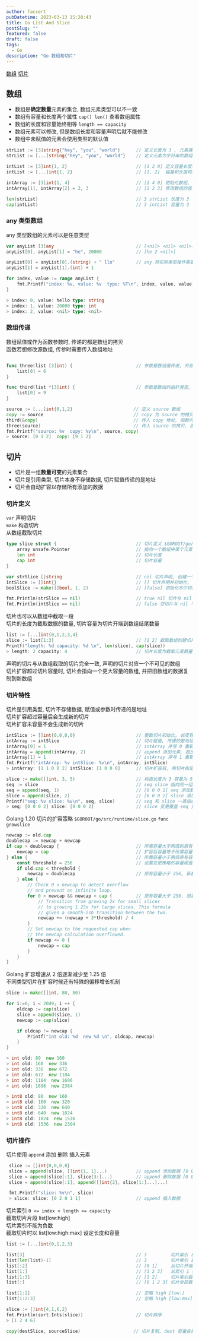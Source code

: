 ```yaml
---
author: facsert
pubDatetime: 2023-03-13 15:28:43
title: Go List And Slice
postSlug: ""
featured: false
draft: false
tags:
  - Go
description: "Go 数组和切片"
---
```


<!--
 * @Author       : facsert
 * @Date         : 2023-03-13 15:28:43
 * @LastEditTime : 2023-07-31 18:04:29
 * @Description  : edit description
-->

[数组](#数组)
[切片](#切片)

## 数组

- 数组是**确定数量**元素的集合, 数组元素类型可以不一致
- 数组有容量和长度两个属性 `cap() len()` 查看数组属性
- 数组的长度和容量始终相等 `length == capacity`
- 数组元素可以修改, 但是数组长度和容量声明后就不能修改
- 数组中未赋值的元素会使用类型的默认值

```go
strList := [3]string{"hey", "you", "world"}      // 定义长度为 3 , 元素类型为字符串的数组
strList := [...]string{"hey", "you", "world"}    // 定义元素为字符串的数组, 根据值推断长度和容量

intList := [3]int{1, 2}                          // [1 2 0] 定义容量长度均为 3, 类型为 int 的数组
intList := [...]int{1, 2}                        // [1, 2]  容量和长度均为 2 的 int 数组

intArray := [3]int{1, 4}                         // [1 4 0] 初始化数组, 未定义的值取 0
intArray[1], intArray[2] = 2, 3                  // [1 2 3] 修改数组的值

len(strList)                                     // 3 strList 长度为 3
cap(intList)                                     // 3 intList 容量为 3
```

### any 类型数组

any 类型数组的元素可以是任意类型

```go
var anyList [3]any                               // [<nil> <nil> <nil>] any 类型初始值是 nil
anyList[0], anyList[1] = "he", 20000             // [he 2 <nil>]

anyList[0] = anyList[0].(string) + " llo"        // any 转实际类型操作需要显示声明
anyList[1] = anyList[1].(int) + 1

for index, value := range anyList {
    fmt.Printf("index: %v, value: %v  type: %T\n", index, value, value)
}

> index: 0, value: hello type: string
> index: 1, value: 20000 type: int
> index: 2, value: <nil> type: <nil>
```

### 数组传递

数组赋值或作为函数参数时, 传递的都是数组的拷贝  
函数若想修改源数组, 传参时需要传入数组地址

```go

func three(list [3]int) {                        // 参数是数组值传递, 外部数组不变
    list[0] = 6
}

func third(list *[3]int) {                       // 参数是数组的指针类型, 修改会同步外部数组
    list[0] = 9
}

source := [...]int{0,1,2}                       // 定义 source 数组
copy := source                                  // copy 为 source 的拷贝, 互不影响
third(&copy)                                    // 传入 copy 地址, 函数内的修改会同步给外部 copy
three(source)                                   // 传入 source 的拷贝, 函数内修改不影响外部 source
fmt.Printf("source: %v  copy: %v\n", source, copy)
> source: [0 1 2]  copy: [9 1 2]
```

## 切片

- 切片是一组**数量可变**的元素集合
- 切片是引用类型, 切片本身不存储数据, 切片赋值传递的是地址
- 切片会自动扩容以存储所有添加的数据

### 切片定义

`var` 声明切片  
`make` 构造切片  
从数组截取切片

```go
type slice struct {                              // 切片定义 $GOROOT/go/src/runtime/slice.go
    array unsafe.Pointer                         // 指向一个数组中某个元素的指针 (每个切片都对应一个数组)
    len int                                      // 切片长度
    cap int                                      // 切片容量
}

var strSlice []string                            // nil 切片声明, 创建一个 nil 切片, 与 nil 相等
intSlice := []int{}                              // [] 切片声明并初始化, 创建空切片, 与 nil 不相等
boolSlice := make([]bool, 1, 2)                  // [false] 初始化布尔切片, 长度为 1, 容量为 2

fmt.Println(strSlice == nil)                     // true nil 切片与 nil 一致
fmt.Println(intSlice == nil)                     // false 空切片与 nil 不一致
```

切片也可以从数组中截取一段  
切片的长度为截取数据的数量, 切片容量为切片开端到数组结尾数量

```go
list := [...]int{0,1,2,3,4}
slice := list[1:3]                               // [1 2] 截取数组创建切片
Printf("length: %d capacity: %d \n", len(slice), cap(slice))
> length: 2 capacity: 4                          // 切片长度为截取元素数量, 容量切片开头元素到数组结尾
```

声明的切片与从数组截取的切片完全一致, 声明的切片对应一个不可见的数组  
切片扩容超过切片容量时, 切片会指向一个更大容量的数组, 并把旧数组的数据复制到新数组

### 切片特性

切片是引用类型, 切片不存储数据, 赋值或参数时传递的是地址  
切片扩容超过容量后会生成新的切片  
切片扩容未容量不会生成新的切片

```go
intSlice := []int{0,0,0,0}                       // 整数切片初始化, 长度容量均为 4
intArray := intSlice                             // 切片赋值, 传递的是地址, 两切片指向同一个数组
intArray[0] = 1                                  // intArray 序号 0 重新赋值, intSlice 跟着变化
intArray = append(intArray, 2)                   // append 添加元素, 超出容量, 扩容返回新的切片, intArray 变更指向的数组
intArray[1] = 1                                  // intArray 序号 1 重新赋值
fmt.Printf("intArray: %v intSlice: %v\n", intArray, intSlice)
> intArray: [1 1 0 0 2] intSlice: [1 0 0 0]      // 切片扩容后, 两切片指定数组不同，值互不影响

slice := make([]int, 3, 5)                       // 构造长度为 3 容量为 5 的切片
seq := slice                                     // seq slice 指向同一组数据
seq = append(seq, 1)                             // [0 0 0 1] seq 添加数据, 未超出容量, seq 和 slice 仍指向同一组数据
slice = append(slice, 2)                         // [0 0 0 2] slice 添加数据, 未超出容量, seq 和 slice 仍指向同一组数据
Printf("seq: %v slice: %v\n", seq, slice)        // seq 和 slice 一直指向同一组数据
> seq: [0 0 0 2] slice: [0 0 0 2]                // slice 变更覆盖 seq 变更
```

Golang 1.20 切片的扩容策略 `$GOROOT/go/src/runtime/slice.go` `func growslice`

```go
newcap := old.cap
doublecap := newcap + newcap
if cap > doublecap {                             // 所需容量大于两倍的原有容量
    newcap = cap                                 // 扩容后容量等于所需容量
} else {                                         // 所需容量小于两倍原有容量情况下
    const threshold = 256                        // 设置变更策略的容量阈值
    if old.cap < threshold {
        newcap = doublecap                       // 原有容量小于 256, 新数组容量为原有两倍
    } else {
        // Check 0 < newcap to detect overflow
        // and prevent an infinite loop.
        for 0 < newcap && newcap < cap {         // 原有容量大于 256, 旧容量自增 192 加 旧容量的四分之一
            // Transition from growing 2x for small slices
            // to growing 1.25x for large slices. This formula
            // gives a smooth-ish transition between the two.
            newcap += (newcap + 3*threshold) / 4
        }
        // Set newcap to the requested cap when
        // the newcap calculation overflowed.
        if newcap <= 0 {
            newcap = cap
        }
    }
}
```

Golang 扩容增速从 2 倍逐渐减少至 1.25 倍  
不同类型切片在扩容时候还有特殊的偏移增长机制

```go
slice := make([]int, 80, 80)

for i:=0; i < 2049; i ++ {
    oldcap := cap(slice)
    slice = append(slice, 1)
    newcap := cap(slice)

    if oldcap != newcap {
        Printf("int old: %d  new %d \n", oldcap, newcap)
    }
}

> int old: 80  new 160
> int old: 160  new 336
> int old: 336  new 672
> int old: 672  new 1184
> int old: 1184  new 1696
> int old: 1696  new 2384

> int8 old: 80  new 160
> int8 old: 160  new 320
> int8 old: 320  new 640
> int8 old: 640  new 1024
> int8 old: 1024  new 1536
> int8 old: 1536  new 2304
```

### 切片操作

切片使用 `append` 添加 删除 插入元素

```go
 slice := []int{0,0,0,0}
 slice = append(slice, []int{1, 1}...)           // append 添加数据 [0 0 0 0 1 1]
 slice = append(slice[:1], slice[3:]...)         // append 删除数据 [0 0 1 1]
 slice = append(slice[:1], append([]int{2}, slice[1:]...)...)

 fmt.Printf("slice: %v\n", slice)
 > slice: slice: [0 2 0 1 1]                     // append 插入数据
```

切片索引 `0 <= index < length <= capacity`  
截取切片片段 list[low:high]  
切片索引不能为负数  
截取切片时以 list[low:high:max] 设定长度和容量

```go
list := [...]int{0,1,2,3}

list[3]                                          // 3         切片索引 从左往右 0 开始第 3 个数
list[len(list)-1]                                // 3         切片索引 最后一个数据
list[:2]                                         // [0 1]     从切片开端到索引 2 截取片段
list[1:]                                         // [1 2 3]   从索引 1 到切片结尾
list[1:3]                                        // [1 2]     切片索引扁片(左闭右开)
list[:]                                          // [0 1 2 3] 切片全部数据

list[1:2]                                        // 忽略 high [low:]    容量 3 (length - low)
list[1:2:3]                                      // 忽略 high [low:max] 容量 2 (max - low)
```

```go
slice := []int{4,1,6,2}
fmt.Println(sort.Ints(slice))                    // 切片排序
> [1 2 4 6]

copy(destSlice, sourceSlice)                    // 切片复制, dest 容量会影响复制结果
```
